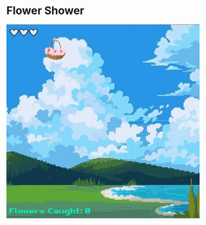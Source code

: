 # Flower Shower

[![flower shower](https://github.com/nalam004/Flower-Shower/blob/main/walkthrough.gif)](https://preview.p5js.org/nalam004/present/pTchfHZgh?fbclid=IwAR2yo5vBgGNvOraRvatTw-TrLZQPG6rP9dQUpfTkoi8_9QJsa1YlawC59qk)

